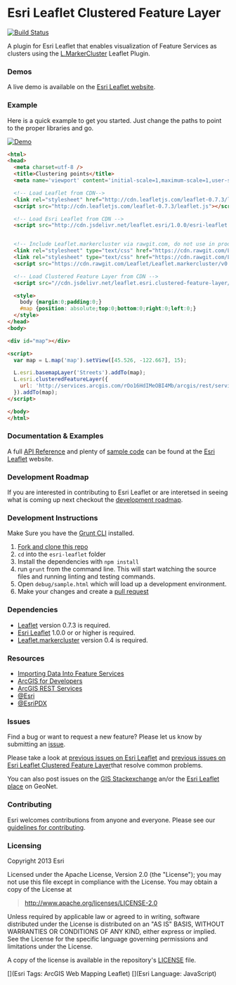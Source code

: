# Esri Leaflet Clustered Feature Layer

[![Build Status](https://travis-ci.org/Esri/esri-leaflet-clustered-feature-layer.svg)](https://travis-ci.org/Esri/esri-leaflet-clustered-feature-layer)

A plugin for Esri Leaflet that enables visualization of Feature Services as clusters using the [L.MarkerCluster](https://github.com/Leaflet/Leaflet.markercluster) Leaflet Plugin.

### Demos
A live demo is available on the [Esri Leaflet website](http://esri.github.io/esri-leaflet/examples/clustering-feature-layers.html).

### Example
Here is a quick example to get you started. Just change the paths to point to the proper libraries and go.

<a href="http://esri.github.io/esri-leaflet/examples/clustering-feature-layers.html">
  <img src="https://github.com/Esri/esri-leaflet-clustered-feature-layer/raw/master/esri-leaflet-clustered-feature-layer.jpg" alt="Demo">
</a>

```html
<html>
<head>
  <meta charset=utf-8 />
  <title>Clustering points</title>
  <meta name='viewport' content='initial-scale=1,maximum-scale=1,user-scalable=no' />

  <!-- Load Leaflet from CDN-->
  <link rel="stylesheet" href="http://cdn.leafletjs.com/leaflet-0.7.3/leaflet.css" />
  <script src="http://cdn.leafletjs.com/leaflet-0.7.3/leaflet.js"></script>

  <!-- Load Esri Leaflet from CDN -->
  <script src="http://cdn.jsdelivr.net/leaflet.esri/1.0.0/esri-leaflet.js"></script>


  <!-- Include Leaflet.markercluster via rawgit.com, do not use in production -->
  <link rel="stylesheet" type="text/css" href="https://cdn.rawgit.com/Leaflet/Leaflet.markercluster/v0.4.0/dist/MarkerCluster.Default.css">
  <link rel="stylesheet" type="text/css" href="https://cdn.rawgit.com/Leaflet/Leaflet.markercluster/v0.4.0/dist/MarkerCluster.css">
  <script src="https://cdn.rawgit.com/Leaflet/Leaflet.markercluster/v0.4.0/dist/leaflet.markercluster.js"></script>

  <!-- Load Clustered Feature Layer from CDN -->
  <script src="//cdn.jsdelivr.net/leaflet.esri.clustered-feature-layer/1.0.2/esri-leaflet-clustered-feature-layer.js"></script>

  <style>
    body {margin:0;padding:0;}
    #map {position: absolute;top:0;bottom:0;right:0;left:0;}
  </style>
</head>
<body>

<div id="map"></div>

<script>
  var map = L.map('map').setView([45.526, -122.667], 15);

  L.esri.basemapLayer('Streets').addTo(map);
  L.esri.clusteredFeatureLayer({
    url: 'http://services.arcgis.com/rOo16HdIMeOBI4Mb/arcgis/rest/services/Trimet_Transit_Stops/FeatureServer/0'
  }).addTo(map);
</script>

</body>
</html>
```

### Documentation & Examples

A full [API Reference](http://esri.github.io/esri-leaflet/api-reference/) and plenty of [sample code](http://esri.github.io/esri-leaflet/examples/) can be found at the [Esri Leaflet](http://esri.github.io/esri-leaflet/) website.

### Development Roadmap

If you are interested in contributing to Esri Leaflet or are interetsed in seeing what is coming up next checkout the [development roadmap](https://github.com/Esri/esri-leaflet/wiki/Roadmap).

### Development Instructions

Make Sure you have the [Grunt CLI](http://gruntjs.com/getting-started) installed.

1. [Fork and clone this repo](https://help.github.com/articles/fork-a-repo)
2. `cd` into the `esri-leaflet` folder
3. Install the dependencies with `npm install`
4. run `grunt` from the command line. This will start watching the source files and running linting and testing commands.
5. Open `debug/sample.html` which will load up a development environment.
6. Make your changes and create a [pull request](https://help.github.com/articles/creating-a-pull-request)

### Dependencies

* [Leaflet](http://leaflet.com) version 0.7.3 is required.
* [Esri Leaflet](http://esri.github.io/esri-leaflet/) 1.0.0 or or higher is required.
* [Leaflet.markercluster](https://github.com/Leaflet/Leaflet.markercluster) version 0.4 is required.

### Resources

* [Importing Data Into Feature Services](https://developers.arcgis.com/tools/csv-to-feature-service/)
* [ArcGIS for Developers](http://developers.arcgis.com)
* [ArcGIS REST Services](http://resources.arcgis.com/en/help/arcgis-rest-api/)
* [@Esri](http://twitter.com/esri)
* [@EsriPDX](http://twitter.com/esripdx)

### Issues

Find a bug or want to request a new feature?  Please let us know by submitting an [issue](https://github.com/Esri/esri-leaflet-clustered-feature-layer/issues).

Please take a look at [previous issues on Esri Leaflet](https://github.com/Esri/esri-leaflet/issues?labels=FAQ&milestone=&page=1&state=closed) and [previous issues on Esri Leaflet Clustered Feature Layer](https://github.com/Esri/esri-leaflet-clustered-feature-layer/issues?labels=FAQ&milestone=&page=1&state=closed)that resolve common problems.

You can also post issues on the [GIS Stackexchange](http://gis.stackexchange.com/questions/ask?tags=esri-leaflet,leaflet) an/or the [Esri Leaflet place](https://geonet.esri.com/discussion/create.jspa?sr=pmenu&containerID=1841&containerType=700&tags=esri-leaflet,leaflet) on GeoNet.

### Contributing

Esri welcomes contributions from anyone and everyone. Please see our [guidelines for contributing](https://github.com/Esri/esri-leaflet-clustered-feature-layer/blob/master/CONTRIBUTING.md).

### Licensing
Copyright 2013 Esri

Licensed under the Apache License, Version 2.0 (the "License");
you may not use this file except in compliance with the License.
You may obtain a copy of the License at

> http://www.apache.org/licenses/LICENSE-2.0

Unless required by applicable law or agreed to in writing, software
distributed under the License is distributed on an "AS IS" BASIS,
WITHOUT WARRANTIES OR CONDITIONS OF ANY KIND, either express or implied.
See the License for the specific language governing permissions and
limitations under the License.

A copy of the license is available in the repository's [LICENSE](./LICENSE) file.

[](Esri Tags: ArcGIS Web Mapping Leaflet)
[](Esri Language: JavaScript)
